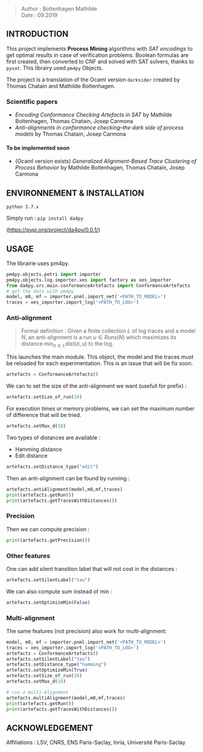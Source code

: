 >Author : Boltenhagen Mathilde<br>
>Date : 09.2019<br>
    
## INTRODUCTION 

This project implements **Process Mining** algorithms with  _SAT encodings_ to get optimal results in case of verification problems.
Boolean formulas are first created, then converted to CNF and solved with SAT solvers, thanks to  `pysat`.
This librairy used `pm4py` Objects. 

The project is a translation of the Ocaml version `darksider` created by Thomas Chatain and Mathilde Boltenhagen. 

### Scientific papers

- _Encoding Conformance Checking Artefacts in SAT_ by Mathilde Boltenhagen, Thomas Chatain, Josep Carmona <br>
- _Anti-alignments in conformance checking–the dark side of process models_ by Thomas Chatain, Josep Carmona

#### To be implemented soon

- (Ocaml version exists) _Generalized Alignment-Based Trace Clustering of Process Behavior_ by Mathilde Boltenhagen, Thomas Chatain, Josep Carmona
 
## ENVIRONNEMENT & INSTALLATION

 `python 3.7.x `
 
 Simply run : 
 `pip install da4py`
 
 (https://pypi.org/project/da4py/0.0.1/)

 
## USAGE

The librairie uses pm4py. 

```python
pm4py.objects.petri import importer
pm4py.objects.log.importer.xes import factory as xes_importer
from da4py.src.main.conformanceArtefacts import ConformanceArtefacts  
# get the data with pm4py 
model, m0, mf = importer.pnml.import_net('<PATH_TO_MODEL>')
traces = xes_importer.import_log('<PATH_TO_LOG>')
```
### Anti-alignment
> Formal definition : 
> Given a finite collection $L$ of log traces and a model $N$, an anti-alignment is a run $u \in Runs(N)$ which maximizes its distance $\min_{\sigma \in L} dist(\sigma,u)$ to the log. 



This launches the main module. This object, the model and the traces must be reloaded for each experimentation. This is an issue that will be fix soon. 
```python
artefacts = ConformanceArtefacts()
```
We can to set the size of the anti-alignment we want (usefull for prefix) : 
```python
artefacts.setSize_of_run(10)
```
For execution times or memory problems, we can set the maximum number of difference that will be tried. 
```python
artefacts.setMax_d(10)
```

Two types of distances are available : 
- Hamming distance
- Edit distance

```python
artefacts.setDistance_type("edit")
```
Then an anti-alignment can be found by running : 
```python
artefacts.antiAlignment(model,m0,mf,traces)
print(artefacts.getRun())
print(artefacts.getTracesWithDistances())
```

### Precision 
Then we can compute precision :
```python
print(artefacts.getPrecision())
```

### Other features 

One can add silent transition label that will not cost in the distances :
```python
artefacts.setSilentLabel("tau")
```

We can also compute sum instead of min :
```python
artefacts.setOptimizeMin(False)
```

### Multi-alignment
The same features (not precision) also work for multi-alignment: 
```python
model, m0, mf = importer.pnml.import_net('<PATH_TO_MODEL>')
traces = xes_importer.import_log('<PATH_TO_LOG>')
artefacts = ConformanceArtefacts()
artefacts.setSilentLabel("tau")
artefacts.setDistance_type("hamming")
artefacts.setOptimizeMin(True)
artefacts.setSize_of_run(10)
artefacts.setMax_d(10)

# run a multi-Alignment
artefacts.multiAlignment(model,m0,mf,traces)
print(artefacts.getRun())
print(artefacts.getTracesWithDistances())
```


## ACKNOWLEDGEMENT 

Affiliations : LSV, CNRS, ENS Paris-Saclay, Inria, Université Paris-Saclay
